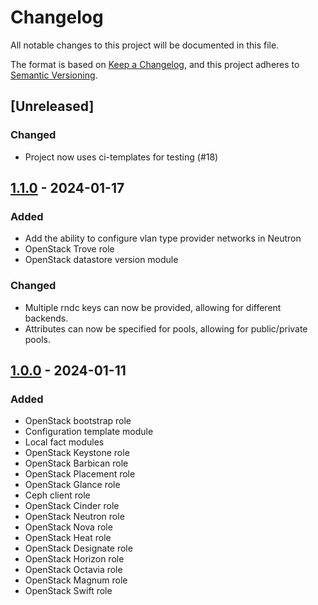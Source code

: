 # Changelog

All notable changes to this project will be documented in this file.

The format is based on [Keep a Changelog](https://keepachangelog.com/en/1.0.0/),
and this project adheres to [Semantic Versioning](https://semver.org/spec/v2.0.0.html).

## [Unreleased]

### Changed

- Project now uses ci-templates for testing (#18)

## [1.1.0] - 2024-01-17

### Added

- Add the ability to configure vlan type provider networks in Neutron
- OpenStack Trove role
- OpenStack datastore version module

### Changed

- Multiple rndc keys can now be provided, allowing for different backends.
- Attributes can now be specified for pools, allowing for public/private pools.

## [1.0.0] - 2024-01-11

### Added

- OpenStack bootstrap role
- Configuration template module
- Local fact modules
- OpenStack Keystone role
- OpenStack Barbican role
- OpenStack Placement role
- OpenStack Glance role
- Ceph client role
- OpenStack Cinder role
- OpenStack Neutron role
- OpenStack Nova role
- OpenStack Heat role
- OpenStack Designate role
- OpenStack Horizon role
- OpenStack Octavia role
- OpenStack Magnum role
- OpenStack Swift role

[1.1.0]: https://git.dubzland.com/dubzland/ansible-collection-openstack/-/compare/1.0.0...1.1.0
[1.0.0]: https://git.dubzland.com/dubzland/ansible-collection-openstack/-/tree/1.0.0
